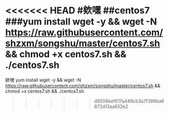 <<<<<<< HEAD
#欸嘿
##centos7
###yum install wget -y && wget -N  https://raw.githubusercontent.com/shzxm/songshu/master/centos7.sh && chmod +x centos7.sh && ./centos7.sh
=======
欸嘿
  yum install wget -y && wget -N  https://raw.githubusercontent.com/shzxm/songshu/master/centos7.sh && chmod +x centos7.sh && ./centos7.sh
>>>>>>> d8508bef617a449cb3a7f389ba6872d13aa652e2
